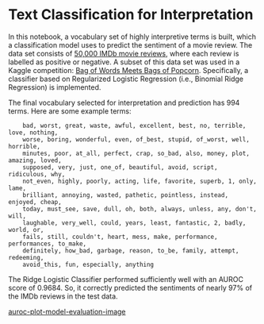 # Text Classification for Interpretation

In this notebook, a vocabulary set of highly interpretive terms is built, which a classification model uses to predict the sentiment of a movie review. The data set consists of [50,000 IMDb movie reviews](https://github.com/wjonasreger/data/blob/main/imdb_reviews.tsv), where each review is labelled as positive or negative. A subset of this data set was used in a Kaggle competition: [Bag of Words Meets Bags of Popcorn](https://www.kaggle.com/c/word2vec-nlp-tutorial). Specifically, a classifier based on Regularized Logistic Regression (i.e., Binomial Ridge Regression) is implemented.

The final vocabulary selected for interpretation and prediction has 994 terms. Here are some example terms:
```
    bad, worst, great, waste, awful, excellent, best, no, terrible, love, nothing,
    worse, boring, wonderful, even, of_best, stupid, of_worst, well, horrible,
    minutes, poor, at_all, perfect, crap, so_bad, also, money, plot, amazing, loved,
    supposed, very, just, one_of, beautiful, avoid, script, ridiculous, why,
    not_even, highly, poorly, acting, life, favorite, superb, 1, only, lame,
    brilliant, annoying, wasted, pathetic, pointless, instead, enjoyed, cheap,
    today, must_see, save, dull, oh, both, always, unless, any, don't, will,
    laughable, very_well, could, years, least, fantastic, 2, badly, world, or,
    fails, still, couldn't, heart, mess, make, performance, performances, to_make,
    definitely, how_bad, garbage, reason, to_be, family, attempt, redeeming,
    avoid_this, fun, especially, anything
```

The Ridge Logistic Classifier performed sufficiently well with an AUROC score of 0.9684. So, it correctly predicted the sentiments of nearly 97% of the IMDb reviews in the test data.

[auroc-plot-model-evaluation-image]()